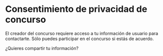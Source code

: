 # Consentimiento de privacidad de concurso

El creador del concurso requiere acceso a tu información de usuario para contactarte. Sólo puedes participar en el concurso si estás de acuerdo.

¿Quieres compartir tu información?
